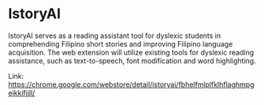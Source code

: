 # IstoryAI
IstoryAI serves as a reading assistant tool for dyslexic students in comprehending Filipino short stories and improving  Filipino language acquisition. The web extension will utilize existing tools for dyslexic reading  assistance, such as text-to-speech, font modification and word highlighting. 

Link: https://chrome.google.com/webstore/detail/istoryai/fbhelfmlplfklhflaghmpgejkkifjjll/
